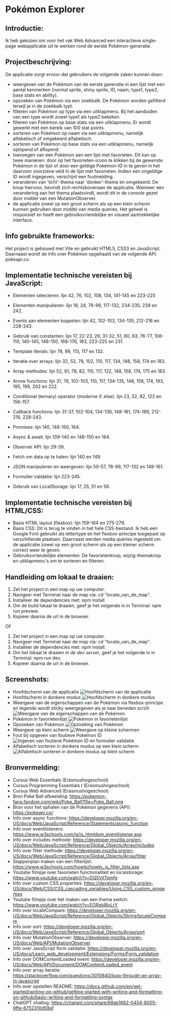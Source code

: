 # Pokémon Explorer

## Introductie:
Ik heb gekozen om voor het vak Web Advanced een interactieve single-page webapplicatie uit te werken rond de eerste Pokémon-generatie.

## Projectbeschrijving:
De applicatie zorgt ervoor dat gebruikers de volgende zaken kunnen doen:
- weergeven van de Pokémon van de eerste generatie in een lijst met een aantal kenmerken (normal sprite, shiny sprite, ID, naam, type1, type2, base stats en ability).
- opzoeken van Pokémon via een zoekbalk. De Pokémon worden gefilterd terwijl je in de zoekbalk typt.
- filteren van Pokémon op type via een uitklapmenu. Bij het aanduiden van een type wordt zowel type1 als type2 bekeken.
- filteren van Pokémon op base stats via een uitklapmenu. Er wordt gewerkt met een bereik van 100 stat points.
- sorteren van Pokémon op naam via een uitklapmenu, namelijk alfabetisch of omgekeerd alfabetisch.
- sorteren van Pokémon op base stats via een uitklapmenu, namelijk oplopend of aflopend.
- toevoegen van een Pokémon aan een lijst met favorieten. Dit kan op twee manieren: door op het favorieten-icoon te klikken bij de gewenste Pokémon in de lijst of door een geldige Pokémon-ID in te geven in het daarvoor voorziene veld in de lijst met favorieten. Indien een ongeldige ID wordt ingegeven, verschijnt een foutmelding.
- veranderen van 'licht'-thema naar 'donker'-thema en omgekeerd. De knop hiervoor, bevindt zich rechtsbovenaan de applicatie. Wanneer een verandering aan het thema plaatsvindt, wordt dit in de console gezet door middel van een MutationObserver.
- de applicatie zowel op een groot scherm als op een klein scherm kunnen gebruiken door middel van media queries. Het geheel is responsief en heeft een gebruiksvriendelijke en visueel aantrekkelijke interface.

## Info gebruikte frameworks:
Het project is gebouwd met Vite en gebruikt HTML5, CSS3 en JavaScript. Daarnaast wordt de info over Pokémon opgehaald van de volgende API: pokeapi.co.

## Implementatie technische vereisten bij JavaScript:
- Elementen selecteren: lijn 42, 76, 102, 108, 134, 141-145 en 223-225
- Elementen manipulieren: lijn 18, 24, 78-99, 117-132, 234-235, 239 en 242.
- Events aan elementen koppelen: lijn 42, 102-103, 134-135, 212-216 en 228-243.

- Gebruik van constanten: lijn 17, 22-23, 29, 31-32, 51, 60, 63, 76-77, 108-110, 140-145, 148-150, 168-176, 183, 223-225 en 231.
- Template literals: lijn 78, 99, 113, 117 en 132.
- Iteratie over arrays: lijn 32, 52, 78, 102, 110, 117, 134, 148, 158, 174 en 183.
- Array methodes: lijn 52, 61, 78, 82, 110, 117, 122, 148, 158, 174, 175 en 183.
- Arrow functions: lijn 31, 78, 102-103, 110, 117, 134-135, 148, 158, 174, 193, 195, 199, 202 en 222.
- Conditional (ternary) operator (moderne if..else): lijn 23, 52, 82, 122 en 156-157.
- Callback functions: lijn 31-37, 102-104, 134-136, 148-161, 174-189, 212-216, 228-243.
- Promises: lijn 140, 148-150, 164.
- Async & await: lijn 139-140 en 148-150 en 164.
- Observer API: lijn 29-39.

- Fetch om data op te halen: lijn 140 en 149.
- JSON manipuleren en weergeven: lijn 50-57, 78-99, 117-132 en 149-161.

- Formulier validatie: lijn 223-245.
- Gebruik van LocalStorage: lijn 17, 25, 51 en 56.

## Implementatie technische vereisten bij HTML/CSS:
- Basis HTML layout (flexbox): lijn 159-164 en 275-279.
- Basis CSS: Dit is terug te vinden in het hele CSS-bestand. Ik heb een Google Font gebruikt als lettertype en het flexbox-principe toegepast op verschillende plaatsen. Daarnaast werden media queries ingesteld om de applicatie zowel op een groot scherm als op een kleiner scherm correct weer te geven.
- Gebruiksvriendelijke elementen: De favorietenknop, wijzig-themaknop en uitklapmenu's om te sorteren en filteren.

## Handleiding om lokaal te draaien:
1. Zet het project in een map op uw computer.
2. Navigeer met Terminal naar de map via: cd "locate_van_de_map".
3. Installeer de dependencies met: npm install.
4. Om de build lokaal te draaien, geef je het volgende in in Terminal: npm run preview.
5. Kopieer daarna de url in de browser.

OF

1. Zet het project in een map op uw computer.
2. Navigeer met Terminal naar de map via: cd "locate_van_de_map".
3. Installeer de dependencies met: npm install.
4. Om het lokaal te draaien *in de dev server*, geef je het volgende in in Terminal: npm run dev.
5. Kopieer daarna de url in de browser.

## Screenshots:
- Hoofdscherm van de applicatie
![Hoofdscherm van de applicatie](/docs/screenshots/Screenshot1.png)
- Hoofdscherm in donkere modus
![Hoofdscherm in donkere modus](/docs/screenshots/Screenshot2.png)
- Weergave van de eigenschappen van de Pokémon via flexbox-principe en legende wordt sticky weergegeven als je naar beneden scrolt
![Weergave van de eigenschappen van de Pokémon](/docs/screenshots/Screenshot3.png)
- Pokémon in favorietenlijst
![Pokémon in favorietenlijst](/docs/screenshots/Screenshot4.png)
- Opzoeken van Pokémon
![Opzoeking van Pokémon](/docs/screenshots/Screenshot5.png)
- Weergave op klein scherm
![Weergave op kleine schermen](/docs/screenshots/Screenshot6.png)
- Fout bij opgeven van foutieve Pokémon ID
![Ingeven van foutieve Pokémon ID en formulier validatie](/docs/screenshots/Screenshot7.png)
- Alfabetisch sorteren in donkere modus op een klein scherm
![Alfabetisch sorteren in donkere modus op klein scherm](/docs/screenshots/Screenshot8.png)

## Bronvermelding:
- Cursus Web Essentials (Erasmushogeschool)
- Cursus Programming Essentials I (Erasmushogeschool)
- Cursus Web Advanced (Erasmushogeschool)
- Bron Poké Ball afbeelding: https://pokemon-fano.fandom.com/wiki/Poke_Ball?file=Poke_Ball.png
- Bron voor het ophalen van de Pokémon gegevens (API): https://pokeapi.co/
- Info over async functions: https://developer.mozilla.org/en-US/docs/Web/JavaScript/Reference/Statements/async_function
- Info over eventlisteners: https://www.w3schools.com/js/js_htmldom_eventlistener.asp
- Info over includes methode: https://developer.mozilla.org/en-US/docs/Web/JavaScript/Reference/Global_Objects/Array/includes
- Info over filter methode: https://developer.mozilla.org/en-US/docs/Web/JavaScript/Reference/Global_Objects/Array/filter
- Stappenplan maken van een filterlijst: https://www.w3schools.com/howto/howto_js_filter_lists.asp
- Youtube filmpje over favorieten functionaliteit en localstorage: https://www.youtube.com/watch?v=DQ5VjITsmfg
- Info over custom CSS properties: https://developer.mozilla.org/en-US/docs/Web/CSS/CSS_cascading_variables/Using_CSS_custom_properties
- Youtube filmpje over het maken van een thema switch: https://www.youtube.com/watch?v=EORgld8vLrY
- Info over localeCompare: https://developer.mozilla.org/en-US/docs/Web/JavaScript/Reference/Global_Objects/String/localeCompare
- Info over sort: https://developer.mozilla.org/en-US/docs/Web/JavaScript/Reference/Global_Objects/Array/sort
- Info over MutationObserver: https://developer.mozilla.org/en-US/docs/Web/API/MutationObserver
- Info over JavaScript form validatie: https://developer.mozilla.org/en-US/docs/Learn_web_development/Extensions/Forms/Form_validation
- Info over DOMContentLoaded event: https://developer.mozilla.org/en-US/docs/Web/API/Document/DOMContentLoaded_event
- Info over array iteratie: https://stackoverflow.com/questions/3010840/loop-through-an-array-in-javascript
- Info over opstellen README: https://docs.github.com/en/get-started/writing-on-github/getting-started-with-writing-and-formatting-on-github/basic-writing-and-formatting-syntax
- ChatGPT chatlog: https://chatgpt.com/share/68ab1662-0454-8005-9ffe-6752310d59af
